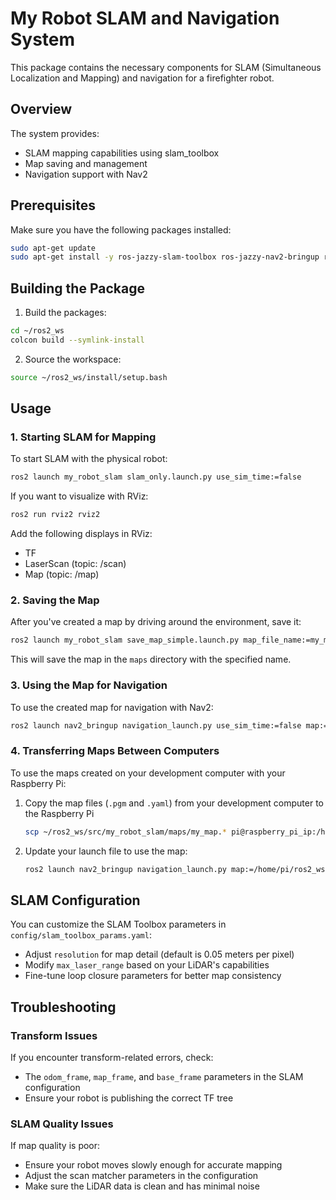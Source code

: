 # My Robot SLAM and Navigation System

This package contains the necessary components for SLAM (Simultaneous Localization and Mapping) and navigation for a firefighter robot.

## Overview

The system provides:

- SLAM mapping capabilities using slam_toolbox
- Map saving and management
- Navigation support with Nav2

## Prerequisites

Make sure you have the following packages installed:

```bash
sudo apt-get update
sudo apt-get install -y ros-jazzy-slam-toolbox ros-jazzy-nav2-bringup ros-jazzy-nav2-map-server
```

## Building the Package

1. Build the packages:

```bash
cd ~/ros2_ws
colcon build --symlink-install
```

2. Source the workspace:

```bash
source ~/ros2_ws/install/setup.bash
```

## Usage

### 1. Starting SLAM for Mapping

To start SLAM with the physical robot:

```bash
ros2 launch my_robot_slam slam_only.launch.py use_sim_time:=false
```

If you want to visualize with RViz:

```bash
ros2 run rviz2 rviz2
```

Add the following displays in RViz:
- TF
- LaserScan (topic: /scan)  
- Map (topic: /map)

### 2. Saving the Map

After you've created a map by driving around the environment, save it:

```bash
ros2 launch my_robot_slam save_map_simple.launch.py map_file_name:=my_map
```

This will save the map in the `maps` directory with the specified name.

### 3. Using the Map for Navigation

To use the created map for navigation with Nav2:

```bash
ros2 launch nav2_bringup navigation_launch.py use_sim_time:=false map:=/path/to/my_map.yaml
```

### 4. Transferring Maps Between Computers

To use the maps created on your development computer with your Raspberry Pi:

1. Copy the map files (`.pgm` and `.yaml`) from your development computer to the Raspberry Pi
   ```bash
   scp ~/ros2_ws/src/my_robot_slam/maps/my_map.* pi@raspberry_pi_ip:/home/pi/ros2_ws/src/my_robot_slam/maps/
   ```

2. Update your launch file to use the map:
   ```bash
   ros2 launch nav2_bringup navigation_launch.py map:=/home/pi/ros2_ws/src/my_robot_slam/maps/my_map.yaml
   ```

## SLAM Configuration

You can customize the SLAM Toolbox parameters in `config/slam_toolbox_params.yaml`:
- Adjust `resolution` for map detail (default is 0.05 meters per pixel)
- Modify `max_laser_range` based on your LiDAR's capabilities
- Fine-tune loop closure parameters for better map consistency

## Troubleshooting

### Transform Issues
If you encounter transform-related errors, check:
- The `odom_frame`, `map_frame`, and `base_frame` parameters in the SLAM configuration
- Ensure your robot is publishing the correct TF tree

### SLAM Quality Issues
If map quality is poor:
- Ensure your robot moves slowly enough for accurate mapping
- Adjust the scan matcher parameters in the configuration
- Make sure the LiDAR data is clean and has minimal noise 